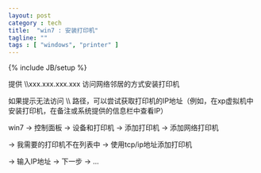 ```yaml
---
layout: post
category : tech
title:  "win7 : 安装打印机"
tagline: ""
tags : [ "windows", "printer" ] 
---
```

{% include JB/setup %}

提供 \\\\xxx.xxx.xxx.xxx 访问网络邻居的方式安装打印机

如果提示无法访问 \\\\ 路径，可以尝试获取打印机的IP地址（例如，在xp虚拟机中安装打印机，在备注或系统提供的信息栏中查看IP）

win7 -> 控制面板 -> 设备和打印机 -> 添加打印机 -> 添加网络打印机

-> 我需要的打印机不在列表中 ->  使用tcp/ip地址添加打印机

-> 输入IP地址 -> 下一步 -> ...
